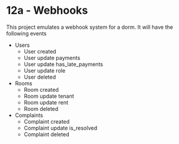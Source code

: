 # 12a - Webhooks

This project emulates a webhook system for a dorm. It will have the following
events

- Users
  - User created
  - User update payments
  - User update has_late_payments
  - User update role
  - User deleted
- Rooms
  - Room created
  - Room update tenant
  - Room update rent
  - Room deleted
- Complaints
  - Complaint created
  - Complaint update is_resolved
  - Complaint deleted
